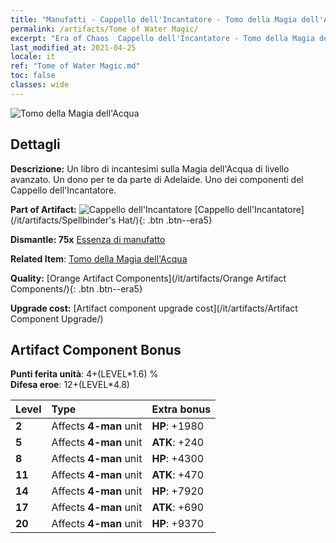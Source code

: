 ```yaml
---
title: "Manufatti - Cappello dell'Incantatore - Tomo della Magia dell'Acqua"
permalink: /artifacts/Tome of Water Magic/
excerpt: "Era of Chaos  Cappello dell'Incantatore - Tomo della Magia dell'Acqua. Un libro di incantesimi sulla Magia dell'Acqua di livello avanzato. Un dono per te da parte di Adelaide. Uno dei componenti del Cappello dell'Incantatore."
last_modified_at: 2021-04-25
locale: it
ref: "Tome of Water Magic.md"
toc: false
classes: wide
---
```


 ![Tomo della Magia dell'Acqua](/images/t/artifact_40462.png)



## Dettagli

 **Descrizione:** Un libro di incantesimi sulla Magia dell'Acqua di livello avanzato. Un dono per te da parte di Adelaide. Uno dei componenti del Cappello dell'Incantatore.

 **Part of Artifact:** ![Cappello dell'Incantatore](/images/t/icon_artifact_46.png) [Cappello dell'Incantatore](/it/artifacts/Spellbinder's Hat/){: .btn .btn--era5}

 **Dismantle: 75x** [Essenza di manufatto](/ItemsIT/con_905/)

 **Related Item**: [Tomo della Magia dell'Acqua](/ItemsIT/art_179/)

 **Quality:** [Orange Artifact Components](/it/artifacts/Orange Artifact Components/){: .btn .btn--era5}

 **Upgrade cost:** [Artifact component upgrade cost](/it/artifacts/Artifact Component Upgrade/)

## Artifact Component Bonus

  **Punti ferita unità**: 4+(LEVEL\*1.6) %<br/>**Difesa eroe**: 12+(LEVEL\*4.8)

  |  Level  | Type |    Extra bonus  | 
  |:--------|:-----|:----------------| 
  | **2** | Affects **4-man** unit | **HP**: +1980 | 
  | **5** | Affects **4-man** unit | **ATK**: +240 | 
  | **8** | Affects **4-man** unit | **HP**: +4300 | 
  | **11** | Affects **4-man** unit | **ATK**: +470 | 
  | **14** | Affects **4-man** unit | **HP**: +7920 | 
  | **17** | Affects **4-man** unit | **ATK**: +690 | 
  | **20** | Affects **4-man** unit | **HP**: +9370 | 
